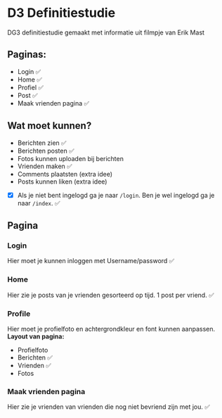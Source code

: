 # D3 Definitiestudie
DG3 definitiestudie gemaakt met informatie uit filmpje van Erik Mast

## Paginas:
* Login ✅
* Home ✅
* Profiel ✅
* Post ✅
* Maak vrienden pagina ✅

## Wat moet kunnen?
- Berichten zien ✅
- Berichten posten ✅
- Fotos kunnen uploaden bij berichten
- Vrienden maken ✅
- Comments plaatsten (extra idee)
- Posts kunnen liken (extra idee)
- [x] Als je niet bent ingelogd ga je naar `/login`. Ben je wel ingelogd ga je naar `/index`. ✅

## Pagina
### Login
Hier moet je kunnen inloggen met Username/password ✅

### Home
Hier zie je posts van je vrienden gesorteerd op tijd. 1 post per vriend. ✅


### Profile
Hier moet je profielfoto en achtergrondkleur en font kunnen aanpassen.  
**Layout van pagina:**
- Profielfoto
- Berichten ✅
- Vrienden ✅
- Fotos

### Maak vrienden pagina
Hier zie je vrienden van vrienden die nog niet bevriend zijn met jou. ✅
